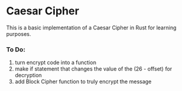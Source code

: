 # Caesar Cipher

This is a basic implementation of a Caesar Cipher in Rust for learning purposes. 

### To Do: 
1. turn encrypt code into a function
2. make if statement that changes the value of the (26 - offset) for decryption 
3. add Block Cipher function to truly encrypt the message




